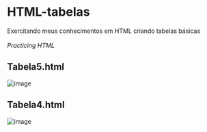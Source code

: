 # HTML-tabelas
Exercitando meus conhecimentos em HTML criando tabelas básicas
<br><br>
*Practicing HTML*

## Tabela5.html
![image](https://user-images.githubusercontent.com/121894013/219905631-8bd71eb9-c50a-4f6b-9068-5a4a77030ed3.png)

## Tabela4.html

![image](https://user-images.githubusercontent.com/121894013/219905547-2ef2f478-c201-4943-a71a-63c1b26c2c54.png)

